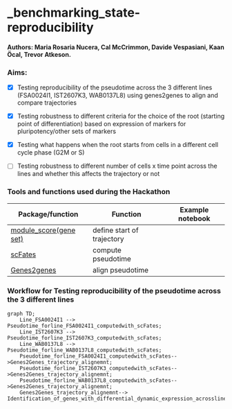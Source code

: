 # _benchmarking_state-reproducibility

#### Authors: Maria Rosaria Nucera, Cal McCrimmon, Davide Vespasiani, Kaan Öcal, Trevor Atkeson.

### Aims:
- [x] Testing reproducibility of the pseudotime across the 3 different lines  (FSA0024I1, IST2607K3, WAB0137L8) using genes2genes to align and compare trajectories
- [x] Testing robustness to different criteria for the choice of the root (starting point of differentiation) based on expression of markers for pluripotency/other sets of markers
- [x] Testing what happens when the root starts from cells in a different cell cycle phase (G2M or S)
- [ ] Testing robustness to different number of cells x time point across the lines and whether this affects the trajectory or not


### Tools and functions used during the Hackathon
| Package/function | Function |   Example notebook |    
| ------------- | ------------- | ------------- |
|  [module_score(gene set)](https://scanpy.readthedocs.io/en/stable/generated/scanpy.tl.score_genes.html) | define start of trajectory |  |
|  [scFates](https://scfates.readthedocs.io/en/latest/) | compute pseudotime |  |
|  [Genes2genes](https://github.com/Teichlab/Genes2Genes)| align pseudotime |  |

### Workflow for Testing reproducibility of the pseudotime across the 3 different lines
```mermaid
graph TD;
    Line_FSA0024I1 --> Pseudotime_forline_FSA0024I1_computedwith_scFates;
    Line_IST2607K3 --> Pseudotime_forline_IST2607K3_computedwith_scFates;
    Line_WAB0137L8 --> Pseudotime_forline_WAB0137L8_computedwith_scFates;
    Pseudotime_forline_FSA0024I1_computedwith_scFates-->Genes2Genes_trajectory_alignemnt;
    Pseudotime_forline_IST2607K3_computedwith_scFates-->Genes2Genes_trajectory_alignemnt;
    Pseudotime_forline_WAB0137L8_computedwith_scFates-->Genes2Genes_trajectory_alignemnt;
    Genes2Genes_trajectory_alignemnt--> Identification_of_genes_with_differential_dynamic_expression_acrosslines;
```
